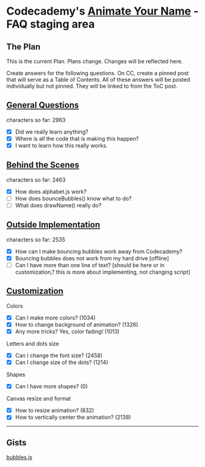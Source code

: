 Codecademy's [Animate Your Name](http://www.codecademy.com/courses/animate-your-name/0/1) - FAQ staging area
===========

## The Plan
This is the current Plan. Plans change. Changes will be reflected here.

Create answers for the following questions. On CC, create a pinned post that will serve as a Table of Contents. All of these answers will be posted individually but not pinned. They will be linked to from the ToC post.


## [General Questions](https://github.com/AlbionsRefuge/bubbles-faq/blob/master/general-questions.md)
characters so far: 2963
- [x] Did we really learn anything? 
- [x] Where is all the code that is making this happen?
- [x] I want to learn how this really works.

## [Behind the Scenes](https://github.com/AlbionsRefuge/bubbles-faq/blob/master/behind%20the%20scenes.md)
characters so far: 2463
- [x] How does alphabet.js work? 
- [ ] How does bounceBubbles() know what to do?
- [ ] What does drawName() really do?

## [Outside Implementation](https://github.com/AlbionsRefuge/bubbles-faq/blob/master/implementation.md)
characters so far: 2535
- [x] How can I make bouncing bubbles work away from Codecademy?
- [x] Bouncing bubbles does not work from my hard drive [offline]
- [ ] Can I have more than one line of text? [should be here or in customization,? this is more about implementing, not changing script]

## [Customization](https://github.com/AlbionsRefuge/bubbles-faq/blob/master/customization.md)

Colors

- [x] Can I make more colors?  (1034)
- [x] How to change background of animation? (1326)
- [x] Any more tricks? Yes, color fading! (1013)

Letters and dots size

- [x] Can I change the font size? (2458)
- [x] Can I change size of the dots? (1214)

Shapes

- [x] Can I have more shapes? (0)

Canvas resize and format

- [x] How to resize animation? (832)
- [x] How to vertically center the animation? (2138)

--------

## Gists

[bubbles.js](https://github.com/AlbionsRefuge/bubbles-faq/blob/master/gists/bubbles.js)
